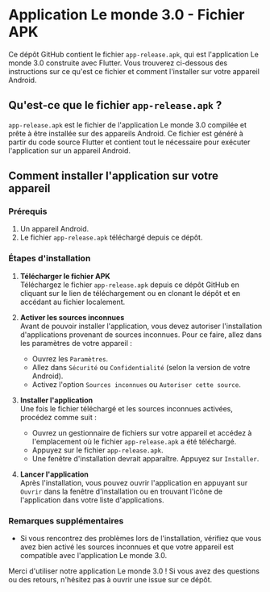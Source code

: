 # Application Le monde 3.0 - Fichier APK

Ce dépôt GitHub contient le fichier `app-release.apk`, qui est l'application Le monde 3.0 construite avec Flutter. Vous trouverez ci-dessous des instructions sur ce qu'est ce fichier et comment l'installer sur votre appareil Android.

## Qu'est-ce que le fichier `app-release.apk` ?

`app-release.apk` est le fichier de l'application Le monde 3.0 compilée et prête à être installée sur des appareils Android. Ce fichier est généré à partir du code source Flutter et contient tout le nécessaire pour exécuter l'application sur un appareil Android.

## Comment installer l'application sur votre appareil 

### Prérequis

1. Un appareil Android.
2. Le fichier `app-release.apk` téléchargé depuis ce dépôt.

### Étapes d'installation

1. **Télécharger le fichier APK**  
   Téléchargez le fichier `app-release.apk` depuis ce dépôt GitHub en cliquant sur le lien de téléchargement ou en clonant le dépôt et en accédant au fichier localement.

2. **Activer les sources inconnues**  
   Avant de pouvoir installer l'application, vous devez autoriser l'installation d'applications provenant de sources inconnues. Pour ce faire, allez dans les paramètres de votre appareil :
   - Ouvrez les `Paramètres`.
   - Allez dans `Sécurité` ou `Confidentialité` (selon la version de votre Android).
   - Activez l'option `Sources inconnues` ou `Autoriser cette source`.

3. **Installer l'application**  
   Une fois le fichier téléchargé et les sources inconnues activées, procédez comme suit :
   - Ouvrez un gestionnaire de fichiers sur votre appareil et accédez à l'emplacement où le fichier `app-release.apk` a été téléchargé.
   - Appuyez sur le fichier `app-release.apk`.
   - Une fenêtre d'installation devrait apparaître. Appuyez sur `Installer`.

4. **Lancer l'application**  
   Après l'installation, vous pouvez ouvrir l'application en appuyant sur `Ouvrir` dans la fenêtre d'installation ou en trouvant l'icône de l'application dans votre liste d'applications.

### Remarques supplémentaires

- Si vous rencontrez des problèmes lors de l'installation, vérifiez que vous avez bien activé les sources inconnues et que votre appareil est compatible avec l'application Le monde 3.0.

Merci d'utiliser notre application Le monde 3.0 ! Si vous avez des questions ou des retours, n'hésitez pas à ouvrir une issue sur ce dépôt.
